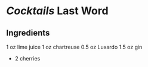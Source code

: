 # *Cocktails* Last Word

## Ingredients
1 oz lime juice
1 oz chartreuse
0.5 oz Luxardo
1.5 oz gin
* 2 cherries
